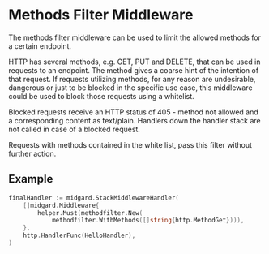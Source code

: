 <!-- SPDX-FileCopyrightText: 2025 The midgard contributors.
     SPDX-License-Identifier: MPL-2.0
-->

Methods Filter Middleware
=========================

The methods filter middleware can be used to limit the allowed methods for a
certain endpoint.

HTTP has several methods, e.g. GET, PUT and DELETE, that can be used in requests
to an endpoint. The method gives a coarse hint of the intention of that request.
If requests utilizing methods, for any reason are undesirable, dangerous or just
to be blocked in the specific use case, this middleware could be used to block
those requests using a whitelist.

Blocked requests receive an HTTP status of 405 - method not allowed and a
corresponding content as text/plain. Handlers down the handler stack are not called
in case of a blocked request.

Requests with methods contained in the white list, pass this filter without further
action.

Example
-------

```go
finalHandler := midgard.StackMiddlewareHandler(
    []midgard.Middleware{
        helper.Must(methodfilter.New(
            methodfilter.WithMethods([]string{http.MethodGet}))),
    },
    http.HandlerFunc(HelloHandler),
)
```
